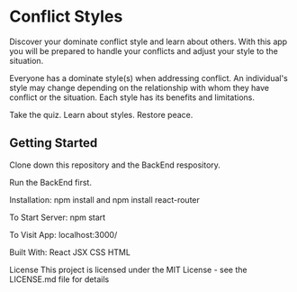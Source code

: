 <h1>Conflict Styles</h1>

Discover your dominate conflict style and learn about others. With this app you will be prepared to handle your conflicts and adjust your style to the situation.  

Everyone has a dominate style(s) when addressing conflict. An individual's style may change depending on the relationship with whom they have conflict or the situation. Each style has its benefits and limitations. 

Take the quiz. Learn about styles. Restore peace. 


<h2>Getting Started</h2>
Clone down this repository and the BackEnd respository. 

Run the BackEnd first. 

Installation:
npm install and npm install react-router

To Start Server:
npm start

To Visit App:
localhost:3000/


Built With:
React
JSX
CSS
HTML

License
This project is licensed under the MIT License - see the LICENSE.md file for details
